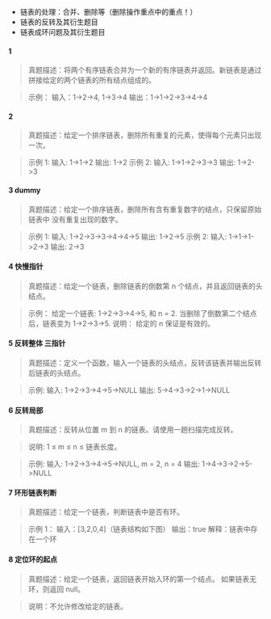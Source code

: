 - 链表的处理：合并、删除等（删除操作重点中的重点！）
- 链表的反转及其衍生题目
- 链表成环问题及其衍生题目

#### 1

> 真题描述：将两个有序链表合并为一个新的有序链表并返回。新链表是通过拼接给定的两个链表的所有结点组成的。

> 示例： 输入：1->2->4, 1->3->4 输出：1->1->2->3->4->4

#### 2

> 真题描述：给定一个排序链表，删除所有重复的元素，使得每个元素只出现一次。

> 示例 1:
> 输入: 1->1->2
> 输出: 1->2
> 示例 2:
> 输入: 1->1->2->3->3
> 输出: 1->2->3

#### 3 dummy

> 真题描述：给定一个排序链表，删除所有含有重复数字的结点，只保留原始链表中 没有重复出现的数字。

> 示例 1:
> 输入: 1->2->3->3->4->4->5
> 输出: 1->2->5
> 示例 2:
> 输入: 1->1->1->2->3
> 输出: 2->3

#### 4 快慢指针

> 真题描述：给定一个链表，删除链表的倒数第 n 个结点，并且返回链表的头结点。

> 示例： 给定一个链表: 1->2->3->4->5, 和 n = 2.
> 当删除了倒数第二个结点后，链表变为 1->2->3->5.
> 说明： 给定的 n 保证是有效的。

#### 5 反转整体 三指针

> 真题描述：定义一个函数，输入一个链表的头结点，反转该链表并输出反转后链表的头结点。

> 示例:
> 输入: 1->2->3->4->5->NULL
> 输出: 5->4->3->2->1->NULL

#### 6 反转局部

> 真题描述：反转从位置 m 到 n 的链表。请使用一趟扫描完成反转。

> 说明: 1 ≤ m ≤ n ≤ 链表长度。

> 示例:
> 输入: 1->2->3->4->5->NULL, m = 2, n = 4
> 输出: 1->4->3->2->5->NULL

#### 7 环形链表判断

> 真题描述：给定一个链表，判断链表中是否有环。

> 示例 1：
> 输入：[3,2,0,4]（链表结构如下图） 输出：true
> 解释：链表中存在一个环

#### 8 定位环的起点

> 真题描述：给定一个链表，返回链表开始入环的第一个结点。 如果链表无环，则返回 null。

> 说明：不允许修改给定的链表。

